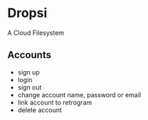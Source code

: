 # Dropsi

A Cloud Filesystem

## Accounts
- sign up
- login
- sign out
- change account name, password or email
- link account to retrogram
- delete account